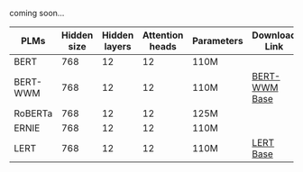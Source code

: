 coming soon...

| PLMs       | Hidden size | Hidden layers | Attention heads | Parameters | Download Link                                                                 |
|------------|-------------|---------------|-----------------|------------|--------------------------------------------------------------------------------|
| BERT       | 768         | 12            | 12              | 110M       |                          |
| BERT-WWM   | 768         | 12            | 12              | 110M       | [BERT-WWM Base](https://huggingface.co/lbt151617/bert-wwm-job)                     |
| RoBERTa    | 768         | 12            | 12              | 125M       |                            |
| ERNIE      | 768         | 12            | 12              | 110M       |                            |
| LERT       | 768         | 12            | 12              | 110M       | [LERT Base](https://huggingface.co/lbt151617/lert-job)|
